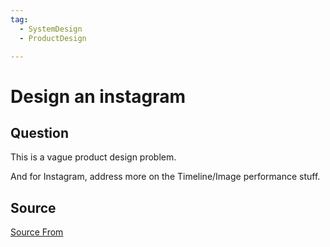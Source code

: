```yaml
---
tag:
  - SystemDesign
  - ProductDesign

---
```

  
# Design an instagram

## Question
This is a vague product design problem.

And for Instagram, address more on the Timeline/Image performance stuff.




##  Source
[Source From](https://bigfrontend.dev/design/design-an-instagram)

  